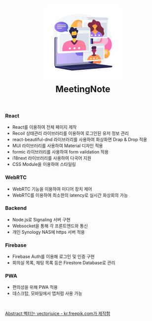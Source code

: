 <h1 align="center">
  <a href="https://zzingobomi.github.io/meeting-note"><img src="./main-logo.png" alt="MeetingNote" height="250px"></a>
  <br>
  MeetingNote
  <br>
</h1>
<br>

### React

- React를 이용하여 전체 페이지 제작
- Recoil 상태관리 라이브러리를 이용하여 로그인된 유저 정보 관리
- react-beautiful-dnd 라이브러리를 사용하여 화상화면 Drap & Drop 적용
- MUI 라이브러리를 사용하여 Material 디자인 적용
- formic 라이브러리를 사용하여 form validation 적용
- i18next 라이브러리를 사용하여 다국어 지원
- CSS Module을 이용하여 스타일링

### WebRTC

- WebRTC 기능을 이용하여 미디어 장치 제어
- WebRTC를 이용하여 최소한의 latency로 실시간 화상회의 가능

### Backend

- Node.js로 Signaling 서버 구현
- Websocket을 통해 각 프론트엔드와 통신
- 개인 Synology NAS에 https 서버 적용

### Firebase

- Firebase Auth를 이용해 로그인 및 인증 구현
- 회의실 목록, 채팅 목록 등은 Firestore Database로 관리

### PWA

- 편의성을 위해 PWA 적용
- 데스크탑, 모바일에서 앱처럼 사용 가능

<br>

[Abstract 벡터는 vectorjuice - kr.freepik.com가 제작함](https://kr.freepik.com/vectors/abstract)
